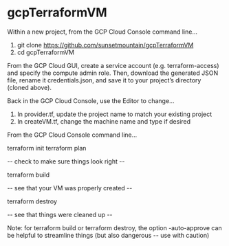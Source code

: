 # gcpTerraformVM

Within a new project, from the GCP Cloud Console command line...

1. git clone https://github.com/sunsetmountain/gcpTerraformVM
2. cd gcpTerraformVM

From the GCP Cloud GUI, create a service account (e.g. terraform-access) and specify the compute admin role. Then, download the generated JSON file, rename it credentials.json, and save it to your project’s directory (cloned above).

Back in the GCP Cloud Console, use the Editor to change...

1. In provider.tf, update the project name to match your existing project
2. In createVM.tf, change the machine name and type if desired

From the GCP Cloud Console command line...

terraform init
terraform plan

-- check to make sure things look right --

terraform build

-- see that your VM was properly created --

terraform destroy

-- see that things were cleaned up --

Note: for terraform build or terraform destroy, the option -auto-approve can be helpful to streamline things (but also dangerous -- use with caution)
